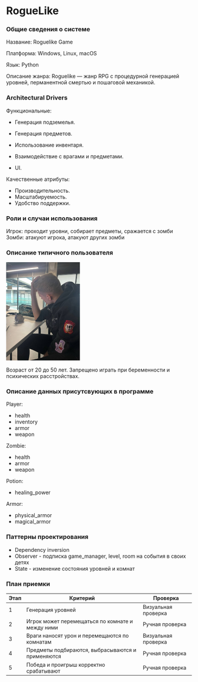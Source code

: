 # RogueLike

### Общие сведения о системе

Название: Roguelike Game

Платформа: Windows, Linux, macOS

Язык: Python

Описание жанра: Roguelike — жанр RPG с процедурной генерацией уровней, перманентной смертью и пошаговой механикой.


### Architectural Drivers

Функциональные:

- Генерация подземелья.

- Генерация предметов.

- Использование инвентаря.

- Взаимодействие с врагами и предметами.
    
- UI.

Качественные атрибуты:

- Производительность.
- Масштабируемость.
- Удобство поддержки.


### Роли и случаи использования

Игрок: проходит уровни, собирает предметы, сражается с зомби
Зомби: атакуют игрока, атакуют других зомби

### Описание типичного пользователя

<img src="telegram-cloud-photo-size-2-5409031480316918070-y.jpg" alt="drawing" width="200"/>

Возраст от 20 до 50 лет. Запрещено играть при беременности и психических расстройствах.

### Описание данных присутсвующих в программе

Player:
* health
* inventory
* armor
* weapon

Zombie:
* health
* armor
* weapon

Potion:
* healing_power

Armor:
* physical_armor
* magical_armor


### Паттерны проектирования
* Dependency inversion
* Observer - подписка game_manager, level, room на события в своих детях
* State - изменение состояния уровней и комнат

### План приемки

| Этап | Критерий                                     | Проверка                          |
|------|----------------------------------------------|-----------------------------------|
| 1    | Генерация уровней         | Визуальная проверка |
| 2    | Игрок может перемещаться по комнате и между ними    | Ручная проверка                  |
| 3    | Враги наносят урон и перемещаются по комнатам                   | Визуальная проверка             |
| 4    | Предметы подбираются, выбрасываются и применяются           | Ручная проверка                       |
| 5    | Победа и проигрыш корректно срабатывают      | Ручная проверка                 |

